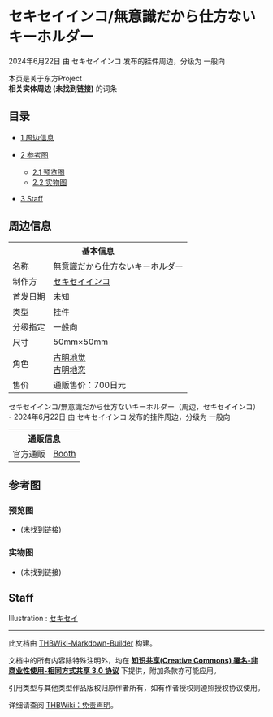 # セキセイインコ/無意識だから仕方ないキーホルダー

<!-- source html: G:\repos\THBWiki-Markdown-Builder\THBWikiMarkdown\Temp\main\0\0b\ns0%3A%E3%82%BB%E3%82%AD%E3%82%BB%E3%82%A4%E3%82%A4%E3%83%B3%E3%82%B3%2F%E7%84%A1%E6%84%8F%E8%AD%98%E3%81%A0%E3%81%8B%E3%82%89%E4%BB%95%E6%96%B9%E3%81%AA%E3%81%84%E3%82%AD%E3%83%BC%E3%83%9B%E3%83%AB%E3%83%80%E3%83%BC.html -->

2024年6月22日 由 セキセイインコ  发布的挂件周边，分级为 一般向

本页是关于东方Project  
 **相关实体周边 (未找到链接)** 的词条

## 目录

- [1 周边信息](#周边信息)
- [2 参考图](#参考图)

  - [2.1 预览图](#预览图)
  - [2.2 实物图](#实物图)



- [3 Staff](#Staff)





## 周边信息

<table><tbody><tr><th colspan="2">基本信息</th></tr><tr><td class="label">名称</td><td> 無意識だから仕方ないキーホルダー </td></tr><tr><td class="label">制作方</td><td><a href="./セキセイインコ.md" title="セキセイインコ">セキセイインコ</a></td></tr><tr><td class="label">首发日期</td><td>未知</td></tr><tr><td class="label">类型</td><td>挂件</td></tr><tr><td class="label">分级指定</td><td>一般向</td></tr><tr><td class="label">尺寸</td><td>50mm×50mm</td></tr><tr><td class="label">角色</td><td><a href="./古明地觉.md" title="古明地觉">古明地觉</a><br><a href="./古明地恋.md" title="古明地恋">古明地恋</a></td></tr><tr><td class="label">售价</td><td>通贩售价：700日元</td></tr></tbody></table>

セキセイインコ/無意識だから仕方ないキーホルダー（周边，セキセイインコ） - 2024年6月22日 由 セキセイインコ  发布的挂件周边，分级为 一般向

<table><tbody><tr><th colspan="3">通贩信息</th></tr><tr><td class="label">官方通贩</td><td colspan="2"><a rel="nofollow" class="external text" href="https://toritoring.booth.pm/items/1884024">Booth</a></td></tr></tbody></table>



## 参考图

### 预览图
-  (未找到链接)


### 实物图
-  (未找到链接)


## Staff
Illustration
: [セキセイ](./セキセイ.md)

  
  

  





---

此文档由 [THBWiki-Markdown-Builder](https://github.com/Delsin-Yu/THBWiki-Markdown-Builder) 构建。

文档中的所有内容除特殊注明外，均在 [**知识共享(Creative Commons) 署名-非商业性使用-相同方式共享 3.0 协议**](https://creativecommons.org/licenses/by-sa/3.0/deed.zh-hans) 下提供，附加条款亦可能应用。

引用类型与其他类型作品版权归原作者所有，如有作者授权则遵照授权协议使用。

详细请查阅 [THBWiki：免责声明](https://thbwiki.cc/THBWiki:%E5%85%8D%E8%B4%A3%E5%A3%B0%E6%98%8E)。

